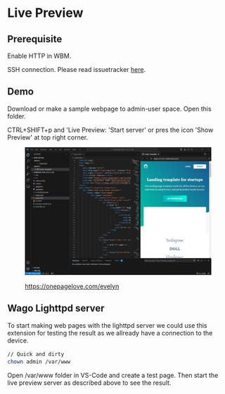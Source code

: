 # Live Preview

## Prerequisite

Enable HTTP in WBM.

SSH connection. Please read issuetracker [here](https://github.com/WAGO/vscode-server/issues/5).

## Demo

Download or make a sample webpage to admin-user space. Open this folder.

CTRL+SHIFT+p and 'Live Preview: 'Start server' or pres the icon 'Show Preview' at top right corner.

<figure><img src="../.gitbook/assets/image (1).png" alt=""><figcaption><p><a href="https://onepagelove.com/evelyn">https://onepagelove.com/evelyn</a></p></figcaption></figure>

## Wago Lighttpd server

To start making web pages with the lighttpd server we could use this extension for testing the result as we allready have a connection to the device.

```bash
// Quick and dirty
chown admin /var/www
```

Open /var/www folder in VS-Code and create a test page. Then start the live preview server as described above to see the result.
